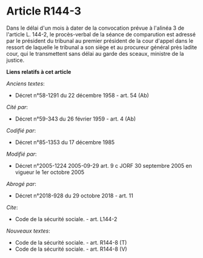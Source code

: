 # Article R144-3

Dans le délai d'un mois à dater de la convocation prévue à l'alinéa 3 de l'article L. 144-2, le procès-verbal de la séance de
comparution est adressé par le président du tribunal au premier président de la cour d'appel dans le ressort de laquelle le
tribunal a son siège et au procureur général près ladite cour, qui le transmettent sans délai au garde des sceaux, ministre
de la justice.

**Liens relatifs à cet article**

_Anciens textes_:

  - Décret n°58-1291 du 22 décembre 1958 - art. 54 (Ab)

_Cité par_:

  - Décret n°59-343 du 26 février 1959 - art. 4 (Ab)

_Codifié par_:

  - Décret n°85-1353 du 17 décembre 1985

_Modifié par_:

  - Décret n°2005-1224 2005-09-29 art. 9 c JORF 30 septembre 2005 en vigueur le 1er octobre 2005

_Abrogé par_:

  - Décret n°2018-928 du 29 octobre 2018 - art. 11

_Cite_:

  - Code de la sécurité sociale. - art. L144-2

_Nouveaux textes_:

  - Code de la sécurité sociale. - art. R144-8 (T)
  - Code de la sécurité sociale. - art. R144-8 (V)
